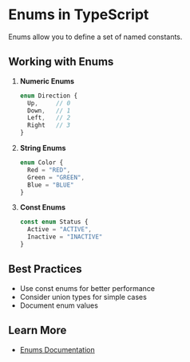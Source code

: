 # Enums in TypeScript

Enums allow you to define a set of named constants.

## Working with Enums

1. **Numeric Enums**
   ```typescript
   enum Direction {
     Up,     // 0
     Down,   // 1
     Left,   // 2
     Right   // 3
   }
   ```

2. **String Enums**
   ```typescript
   enum Color {
     Red = "RED",
     Green = "GREEN",
     Blue = "BLUE"
   }
   ```

3. **Const Enums**
   ```typescript
   const enum Status {
     Active = "ACTIVE",
     Inactive = "INACTIVE"
   }
   ```

## Best Practices
- Use const enums for better performance
- Consider union types for simple cases
- Document enum values

## Learn More
- [Enums Documentation](https://www.typescriptlang.org/docs/handbook/enums.html)
